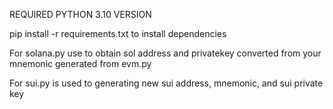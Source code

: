 REQUIRED PYTHON 3.10 VERSION

pip install -r requirements.txt to install dependencies

For solana.py use to obtain sol address and privatekey converted from your mnemonic generated from evm.py

For sui.py is used to generating new sui address, mnemonic, and sui private key
